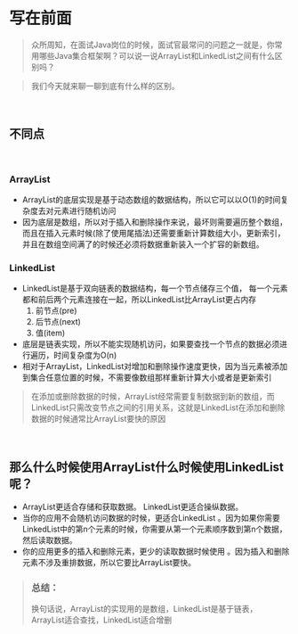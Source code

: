 # 写在前面
>众所周知，在面试Java岗位的时候，面试官最常问的问题之一就是，你常用哪些Java集合框架啊？可以说一说ArrayList和LinkedList之间有什么区别吗？  

>我们今天就来聊一聊到底有什么样的区别。

<br>

## 不同点
<br>

### ArrayList
 - ArrayList的底层实现是基于动态数组的数据结构，所以它可以以O(1)的时间复杂度去对元素进行随机访问
 - 因为底层是数组，所以对于插入和删除操作来说，最坏则需要遍历整个数组，而且在插入元素时候(除了使用尾插法)还需要重新计算数组大小，更新索引，并且在数组空间满了的时候还必须将数据重新装入一个扩容的新数组。
 
### LinkedList
 
 - LinkedList是基于双向链表的数据结构，每一个节点储存三个值，  每一个元素都和前后两个元素连接在一起，所以LinkedList比ArrayList更占内存
    1. 前节点(pre)
    2. 后节点(next)
    3. 值(item)  
 - 底层是链表实现，所以不能实现随机访问，如果要查找一个节点的数据必须进行遍历，时间复杂度为O(n)
 - 相对于ArrayList，LinkedList对增加和删除操作速度更快，因为当元素被添加到集合任意位置的时候，不需要像数组那样重新计算大小或者是更新索引
>在添加或删除数据的时候，ArrayList经常需要复制数据到新的数组，而LinkedList只需改变节点之间的引用关系，这就是LinkedList在添加和删除数据的时候通常比ArrayList要快的原因

<br>

## 那么什么时候使用ArrayList什么时候使用LinkedList呢？

- ArrayList更适合存储和获取数据。 LinkedList更适合操纵数据。
- 当你的应用不会随机访问数据的时候，更适合LinkedList 。因为如果你需要LinkedList中的第n个元素的时候，你需要从第一个元素顺序数到第n个数据，然后读取数据。
- 你的应用更多的插入和删除元素，更少的读取数据时候使用 。因为插入和删除元素不涉及重排数据，所以它要比ArrayList要快。
> ### 总结：
>换句话说，ArrayList的实现用的是数组，LinkedList是基于链表，ArrayList适合查找，LinkedList适合增删